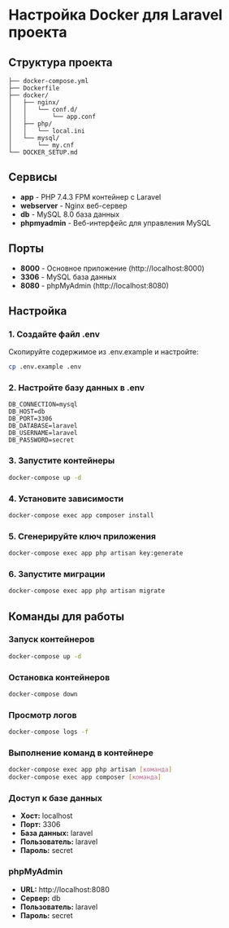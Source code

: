 # Настройка Docker для Laravel проекта

## Структура проекта
```
├── docker-compose.yml
├── Dockerfile
├── docker/
│   ├── nginx/
│   │   └── conf.d/
│   │       └── app.conf
│   ├── php/
│   │   └── local.ini
│   └── mysql/
│       └── my.cnf
└── DOCKER_SETUP.md
```

## Сервисы
- **app** - PHP 7.4.3 FPM контейнер с Laravel
- **webserver** - Nginx веб-сервер
- **db** - MySQL 8.0 база данных
- **phpmyadmin** - Веб-интерфейс для управления MySQL

## Порты
- **8000** - Основное приложение (http://localhost:8000)
- **3306** - MySQL база данных
- **8080** - phpMyAdmin (http://localhost:8080)

## Настройка

### 1. Создайте файл .env
Скопируйте содержимое из .env.example и настройте:
```bash
cp .env.example .env
```

### 2. Настройте базу данных в .env
```
DB_CONNECTION=mysql
DB_HOST=db
DB_PORT=3306
DB_DATABASE=laravel
DB_USERNAME=laravel
DB_PASSWORD=secret
```

### 3. Запустите контейнеры
```bash
docker-compose up -d
```

### 4. Установите зависимости
```bash
docker-compose exec app composer install
```

### 5. Сгенерируйте ключ приложения
```bash
docker-compose exec app php artisan key:generate
```

### 6. Запустите миграции
```bash
docker-compose exec app php artisan migrate
```

## Команды для работы

### Запуск контейнеров
```bash
docker-compose up -d
```

### Остановка контейнеров
```bash
docker-compose down
```

### Просмотр логов
```bash
docker-compose logs -f
```

### Выполнение команд в контейнере
```bash
docker-compose exec app php artisan [команда]
docker-compose exec app composer [команда]
```

### Доступ к базе данных
- **Хост:** localhost
- **Порт:** 3306
- **База данных:** laravel
- **Пользователь:** laravel
- **Пароль:** secret

### phpMyAdmin
- **URL:** http://localhost:8080
- **Сервер:** db
- **Пользователь:** laravel
- **Пароль:** secret 